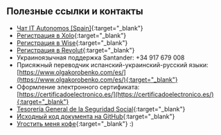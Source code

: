 ## Полезные ссылки и контакты

- [Чат IT Autonomos [Spain]](https://bit.ly/it-autonomos-es){:target="_blank"}
- [Регистрация в Xolo](https://bit.ly/xolo-signup-free-renta){:target="_blank"}
- [Регистрация в Wise](https://bit.ly/wsesignup){:target="_blank"}
- [Регистрация в Revolut](https://bit.ly/revlsignup){:target="_blank"}
- Украиноязычная поддержка Santander: +34 917 679 008
- Присяжный переводчик испанский-украинский-русский
  языки: [https://www.olgakorobenko.com/es/](https://www.olgakorobenko.com/es/){:target="_blank"}
- Оформление электронного
  сертификата: [https://certificadoelectronico.es/](https://certificadoelectronico.es/){:target="_blank"}
- [Tesorería General de la Seguridad Social](https://portal.seg-social.gob.es/wps/portal/importass/importass/inicio){:target="_blank"}
- [Исходный код документа на GitHub](https://bit.ly/it-autonomos-github){:target="_blank"}
- [Угостить меня кофе](https://bit.ly/buy-coffee-v112263){:target="_blank"} :)

